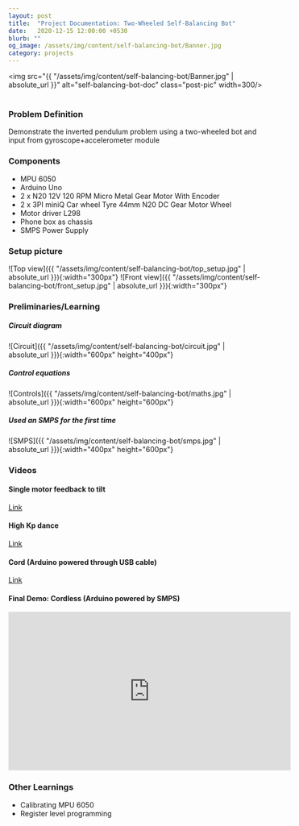 ```yaml
---
layout: post
title:  "Project Documentation: Two-Wheeled Self-Balancing Bot"
date:   2020-12-15 12:00:00 +0530
blurb: ""
og_image: /assets/img/content/self-balancing-bot/Banner.jpg
category: projects
---
```


<img src="{{ "/assets/img/content/self-balancing-bot/Banner.jpg" | absolute_url }}" alt="self-balancing-bot-doc" class="post-pic" width=300/>
<br />
<br />

### Problem Definition
Demonstrate the inverted pendulum problem using a two-wheeled bot and input from gyroscope+accelerometer module


### Components
- MPU 6050
- Arduino Uno
- 2 x N20 12V 120 RPM Micro Metal Gear Motor With Encoder
- 2 x 3PI miniQ Car wheel Tyre 44mm N20 DC Gear Motor Wheel
- Motor driver L298
- Phone box as chassis
- SMPS Power Supply


### Setup picture
![Top view]({{ "/assets/img/content/self-balancing-bot/top_setup.jpg" | absolute_url }}){:width="300px"}
![Front view]({{ "/assets/img/content/self-balancing-bot/front_setup.jpg" | absolute_url }}){:width="300px"}


### Preliminaries/Learning

##### Circuit diagram
![Circuit]({{ "/assets/img/content/self-balancing-bot/circuit.jpg" | absolute_url }}){:width="600px" height="400px"}

##### Control equations
![Controls]({{ "/assets/img/content/self-balancing-bot/maths.jpg" | absolute_url }}){:width="600px" height="600px"}

##### Used an SMPS for the first time
![SMPS]({{ "/assets/img/content/self-balancing-bot/smps.jpg" | absolute_url }}){:width="400px" height="600px"}


### Videos

#### Single motor feedback to tilt
[Link](https://drive.google.com/uc?export=view&id=1txB1wECq1SekcQoCvZviClIgD5hpdTyJ)

#### High Kp dance
[Link](https://drive.google.com/uc?export=view&id=10bm4_1NTQzhSNADEQV_8h9a8oLu4mA-Y)

#### Cord (Arduino powered through USB cable)
[Link](https://drive.google.com/uc?export=view&id=1ph00gV7dFbrdqpeK0FsKof0Ds0b58oQw)

#### Final Demo: Cordless (Arduino powered by SMPS)
<iframe width="560" height="315"
src="https://www.youtube.com/embed/zCnvgg1dpSY" 
frameborder="0" 
allow="accelerometer; autoplay; encrypted-media; gyroscope; picture-in-picture" 
allowfullscreen></iframe>
<br />


### Other Learnings
- Calibrating MPU 6050
- Register level programming